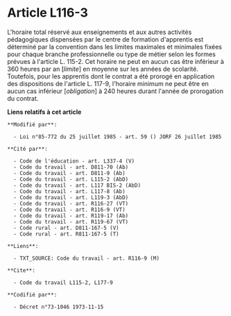 # Article L116-3

L'horaire total réservé aux enseignements et aux autres activités pédagogiques dispensées par le centre de formation
d'apprentis est déterminé par la convention dans les limites maximales et minimales fixées pour chaque branche
professionnelle ou type de métier selon les formes prévues à l'article L. 115-2. Cet horaire ne peut en aucun cas être
inférieur à 360 heures par an [*limite*] en moyenne sur les années de scolarité. Toutefois, pour les apprentis dont le
contrat a été prorogé en application des dispositions de l'article L. 117-9, l'horaire minimum ne peut être en aucun cas
inférieur [*obligation*] à 240 heures durant l'année de prorogation du contrat.

**Liens relatifs à cet article**

	**Modifié par**:

	  - Loi n°85-772 du 25 juillet 1985 - art. 59 () JORF 26 juillet 1985

	**Cité par**:

	  - Code de l'éducation - art. L337-4 (V)
	  - Code du travail - art. D811-70 (Ab)
	  - Code du travail - art. D811-9 (Ab)
	  - Code du travail - art. L115-2 (AbD)
	  - Code du travail - art. L117 BIS-2 (AbD)
	  - Code du travail - art. L117-8 (Ab)
	  - Code du travail - art. L119-3 (AbD)
	  - Code du travail - art. R116-27 (VT)
	  - Code du travail - art. R116-9 (VT)
	  - Code du travail - art. R119-17 (Ab)
	  - Code du travail - art. R119-67 (VT)
	  - Code rural - art. D811-167-5 (V)
	  - Code rural - art. R811-167-5 (T)

	**Liens**:

	  - TXT_SOURCE: Code du travail - art. R116-9 (M)

	**Cite**:

	  - Code du travail L115-2, L177-9

	**Codifié par**:

	  - Décret n°73-1046 1973-11-15
